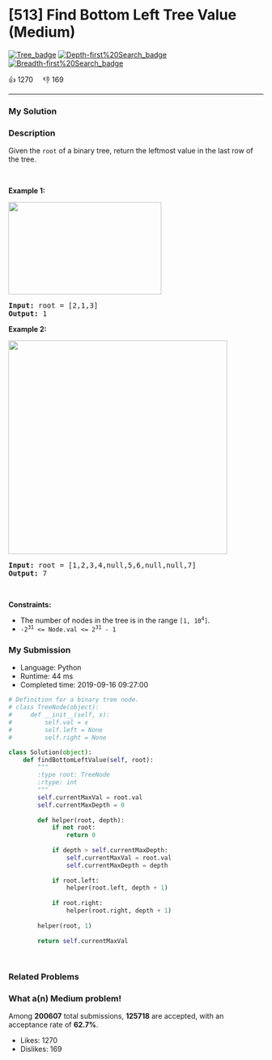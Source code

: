 # [513] Find Bottom Left Tree Value (Medium)

[![Tree_badge](https://img.shields.io/badge/topic-Tree-green.svg)](https://leetcode.com/problems/find-bottom-left-tree-value/)  [![Depth-first%20Search_badge](https://img.shields.io/badge/topic-Depth-first%20Search-green.svg)](https://leetcode.com/problems/find-bottom-left-tree-value/)  [![Breadth-first%20Search_badge](https://img.shields.io/badge/topic-Breadth-first%20Search-green.svg)](https://leetcode.com/problems/find-bottom-left-tree-value/) 

:+1: 1270 &nbsp; &nbsp; :thumbsdown: 169

---

### My Solution


### Description
<p>Given the <code>root</code> of a binary tree, return the leftmost value in the last row of the tree.</p>

<p>&nbsp;</p>
<p><strong>Example 1:</strong></p>
<img alt="" src="https://assets.leetcode.com/uploads/2020/12/14/tree1.jpg" style="width: 302px; height: 182px;" />
<pre>
<strong>Input:</strong> root = [2,1,3]
<strong>Output:</strong> 1
</pre>

<p><strong>Example 2:</strong></p>
<img alt="" src="https://assets.leetcode.com/uploads/2020/12/14/tree2.jpg" style="width: 432px; height: 421px;" />
<pre>
<strong>Input:</strong> root = [1,2,3,4,null,5,6,null,null,7]
<strong>Output:</strong> 7
</pre>

<p>&nbsp;</p>
<p><strong>Constraints:</strong></p>

<ul>
	<li>The number of nodes in the tree is in the range <code>[1, 10<sup>4</sup>]</code>.</li>
	<li><code>-2<sup>31</sup> &lt;= Node.val &lt;= 2<sup>31</sup> - 1</code></li>
</ul>



### My Submission

- Language: Python
- Runtime: 44 ms
- Completed time: 2019-09-16 09:27:00

```Python
# Definition for a binary tree node.
# class TreeNode(object):
#     def __init__(self, x):
#         self.val = x
#         self.left = None
#         self.right = None

class Solution(object):
    def findBottomLeftValue(self, root):
        """
        :type root: TreeNode
        :rtype: int
        """
        self.currentMaxVal = root.val
        self.currentMaxDepth = 0
        
        def helper(root, depth):
            if not root:
                return 0
            
            if depth > self.currentMaxDepth:
                self.currentMaxVal = root.val
                self.currentMaxDepth = depth
            
            if root.left:
                helper(root.left, depth + 1)
            
            if root.right:
                helper(root.right, depth + 1)
        
        helper(root, 1)
        
        return self.currentMaxVal
                
                
```


### Related Problems




### What a(n) Medium problem!
Among **200607** total submissions, **125718** are accepted, with an acceptance rate of **62.7%**. <br>

- Likes: 1270
- Dislikes: 169

